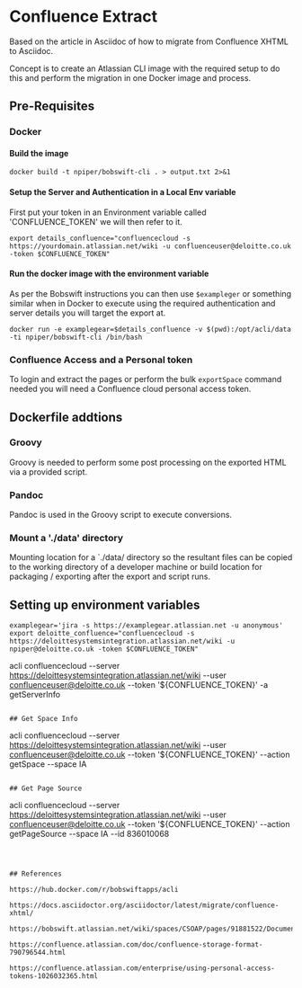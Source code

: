 # Confluence Extract

Based on the article in Asciidoc of how to migrate from Confluence XHTML to Asciidoc.

Concept is to create an Atlassian CLI image with the required setup to do this and perform the migration in one Docker image and process.

## Pre-Requisites

### Docker

#### Build the image

```
docker build -t npiper/bobswift-cli . > output.txt 2>&1
```

#### Setup the Server and Authentication in a Local Env variable

First put your token in an Environment variable called 'CONFLUENCE_TOKEN' we will then refer to it.

```
export details_confluence="confluencecloud -s https://yourdomain.atlassian.net/wiki -u confluenceuser@deloitte.co.uk -token $CONFLUENCE_TOKEN"

```

#### Run the docker image with the environment variable

As per the Bobswift instructions you can then use `$exampleger` or something similar when in Docker to execute using the required authentication and server details you will target the export at.

```
docker run -e examplegear=$details_confluence -v $(pwd):/opt/acli/data -ti npiper/bobswift-cli /bin/bash
```


### Confluence Access and a Personal token

To login and extract the pages or perform the bulk `exportSpace` command needed you will need a Confluence cloud personal access token.


## Dockerfile addtions

### Groovy

Groovy is needed to perform some post processing on the exported HTML via a provided script.

### Pandoc

Pandoc is used in the Groovy script to execute conversions.

### Mount a './data' directory

Mounting location for a `./data/ directory so the resultant files can be copied to the working directory of a developer machine or build location for packaging / exporting after the export and script runs.


## Setting up environment variables

```
examplegear='jira -s https://examplegear.atlassian.net -u anonymous'
export deloitte_confluence="confluencecloud -s https://deloittesystemsintegration.atlassian.net/wiki -u npiper@deloitte.co.uk -token $CONFLUENCE_TOKEN"

```
acli confluencecloud --server https://deloittesystemsintegration.atlassian.net/wiki --user confluenceuser@deloitte.co.uk --token '${CONFLUENCE_TOKEN}' -a getServerInfo
```

## Get Space Info

```
acli confluencecloud --server https://deloittesystemsintegration.atlassian.net/wiki --user confluenceuser@deloitte.co.uk --token '${CONFLUENCE_TOKEN}' --action getSpace --space IA
```

## Get Page Source

```
acli confluencecloud --server https://deloittesystemsintegration.atlassian.net/wiki --user confluenceuser@deloitte.co.uk --token '${CONFLUENCE_TOKEN}' --action getPageSource --space IA --id 836010068
```



## References

https://hub.docker.com/r/bobswiftapps/acli

https://docs.asciidoctor.org/asciidoctor/latest/migrate/confluence-xhtml/

https://bobswift.atlassian.net/wiki/spaces/CSOAP/pages/91881522/Documentation

https://confluence.atlassian.com/doc/confluence-storage-format-790796544.html

https://confluence.atlassian.com/enterprise/using-personal-access-tokens-1026032365.html
